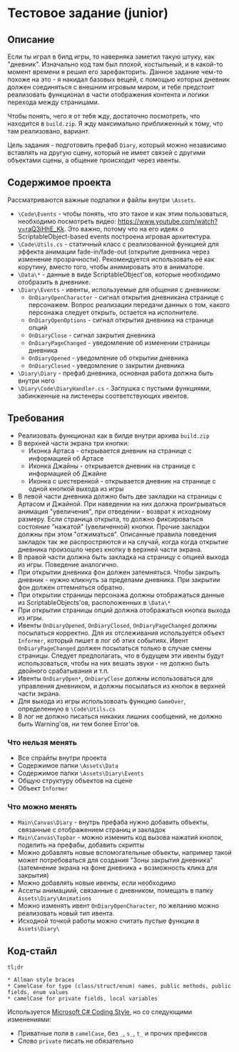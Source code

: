 # Тестовое задание (junior)

## Описание

Если ты играл в билд игры, то наверняка заметил такую штуку, как "дневник". Изначально код там был плохой, костыльный, и в какой-то момент времени я решил его зарефакторить. Данное задание чем-то похоже на это - я накидал базовых вещей, с помощью которых дневник должен соединяться с внешним игровым миром, и тебе предстоит реализовать функционал в части отображения контента и логики перехода между страницами.

Чтобы понять, чего я от тебя жду, достаточно посмотреть, что находится в `build.zip`. Я жду максимально приближенный к тому, что там реализовано, вариант.

Цель задания - подготовить префаб `Diary`, который можно независимо вставлять на другую сцену, который не имеет связей с другими объектами сцены, а общение происходит через ивенты.

## Содержимое проекта

Рассматриваются важные подпапки и файлы внутри `\Assets`.

* `\Code\Events` - чтобы понять, что это такое и как этим пользоваться, необходимо посмотреть видео: https://www.youtube.com/watch?v=raQ3iHhE_Kk. Это важно, потому что на его идеях о ScriptableObject-based events построена игровая архитектура.
* `\Code\Utils.cs` - статичный класс с реализованной функцией для эффекта анимации fade-in/fade-out (открытие дневника через изменение прозрачности). Рекомендуется использовать её как корутину, вместо того, чтобы анимировать это в аниматоре.
* `\Data\*` - данные в виде ScriptableObject'ов, которые необходимо отобразить в дневнике.
* `\Diary\Events` - ивенты, используемые для общения с дневником:
  * `OnDiaryOpenCharacter` - сигнал открытия дневникана странице с персонажем. Вопрос реализации передачи данных о том, какого персонажа следует открыть, остается на исполнителе.
  * `OnDiaryOpenOptions` - сигнал открытия дневника на странице опций
  * `OnDiaryClose` - сигнал закрытия дневника
  * `OnDiaryPageChanged` - уведомление об изменении страницы дневника
  * `OnDiaryOpened` - уведомление об открытии дневника
  * `OnDiaryClosed` - уведомление о закрытии дневника
* `\Diary\Diary` - префаб дневника, основная работа должна быть внутри него
* `\Diary\Code\DiaryHandler.cs` - Заглушка с пустыми функциями, забинженные на листенеры соответствующих ивентов.

## Требования

* Реализовать функционал как в билде внутри архива `build.zip`
* В верхней части экрана три кнопки:
  * Иконка Артаса - открывается дневник на странице с информацией об Артасе
  * Иконка Джайны - открывается дневник на странице с информацией об Джайне
  * Иконка с шестеренкой - открывается дневник на странице с одной кнопкой выхода из игры
* В левой части дневника должно быть две закладки на страницы с Артасом и Джайной. При наведении на них должна проигрываться анимация "увеличения", при отведении - возврат к исходному размеру. Если страница открыта, то должно фиксироваться состояние "нажатой" (увеличенной) кнопки. Прочие закладки должны при этом "отжиматься". Описанные правила поведения закладок так же распростряются и на случай, когда когда открытие дневника произошло через кнопку в верхней части экрана.
* В правой части должна быть закладка на страницу с опцией выхода из игры. Поведение аналогично.
* При открытии дневника фон должен затемняться. Чтобы закрыть дневник - нужно кликнуть за пределами дневника. При закрытии фон должен оттемняться обратно.
* При открытии страницы персонажа должны отображаться данные из ScriptableObjects'ов, расположенных в `\Data\*` 
* При открытии страницы опций должна отображаться кнопка выхода из игры.
* Ивенты `OnDiaryOpened`, `OnDiaryClosed`, `OnDiaryPageChanged` должны посылаться корректно. Для их отслеживания используется объект `Informer`, который пишет в лог об этих событиях. Ивент `OnDiaryPageChanged` должен посылаться только в случае смены страницы. Следует предполагать, что в будущем эти ивенты будут использоваться, чтобы на них вешать звуки - не должно быть двойного срабатывания и т.п.
* Ивенты `OnDiaryOpen*`, `OnDiaryClose` должны использоваться для управления дневником, и должны посылаться из кнопок в верхней части экрана.
* Для выхода из игры использовоать функцию `GameOver`, определенную в `\Code\Utils.cs`
* В лог не должно писаться никаких лишних сообщений, не должно быть Warning'ов, ни тем более Error'ов.

### Что нельзя менять

* Все спрайты внутри проекта
* Содержимое папки `\Assets\Data`
* Содержимое папки `\Assets\Diary\Events`
* Общую структуру объектов на сцене
* Объект `Informer`

### Что можно менять

* `Main\Canvas\Diary` - внутрь префаба нужно добавить объекты, связанные с отображением страниц и закладок
* `Main\Canvas\Topbar` - можно изменить код вызова нажатий кнопок, поделить на префабы, добавить скрипты
* Можно добавлять новые вспомогательные объекты, например такой может потребоваться для создания "Зоны закрытия дневника" (затемнение экрана на фоне дневника + возможность клика для закрытия)
* Можно добавлять новые ивенты, если необходимо
* Ассеты анимациий, связанные с дневником, помещать в папку `Assets\Diary\Animations`
* Можно изменять ивент `OnDiaryOpenCharacter`, по желанию можно реализовать новый тип ивента.
* Исходной точкой работы можно считать пустые функции в `Assets\Diary\`

## Код-стайл

```
tl;dr

* Allman style braces
* CamelCase for type (class/struct/enum) names, public methods, public fields, enum values
* camelCase for private fields, local variables
```

Используется [Microsoft C# Coding Style](https://github.com/dotnet/runtime/blob/main/docs/coding-guidelines/coding-style.md), но со следующими изменениями:

* Приватные поля в `camelCase`, без `_`, `s_`, `t_` и прочих префиксов
* Слово `private` писать не обязательно

